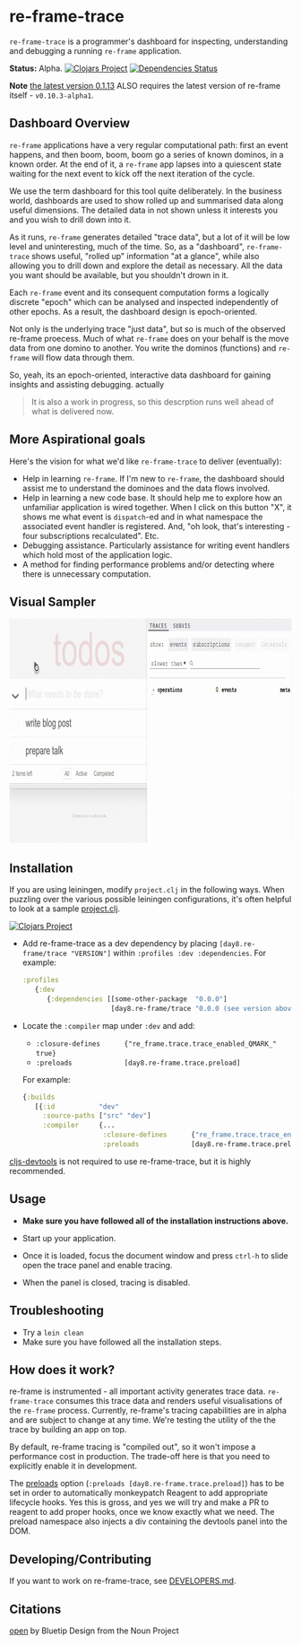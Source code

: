 # re-frame-trace

`re-frame-trace` is a programmer's dashboard 
for inspecting, understanding and debugging a running `re-frame` application.

**Status:** Alpha.  [![Clojars Project](https://img.shields.io/clojars/v/day8.re-frame/trace.svg)](https://clojars.org/day8.re-frame/trace) [![Dependencies Status](https://versions.deps.co/Day8/re-frame-trace/status.svg)](https://versions.deps.co/Day8/re-frame-trace)

**Note** [the latest version 0.1.13](https://github.com/Day8/re-frame-trace/releases/tag/0.1.13) ALSO requires the latest version of re-frame itself - `v0.10.3-alpha1`.


## Dashboard Overview 

`re-frame` applications have a very regular computational path:  first an event happens,
and then boom, boom, boom go a series of known dominos, in a known order. At the end of
it, a `re-frame` app lapses into a quiescent state waiting for the next event to kick 
off the next iteration of the cycle.

We use the term dashboard for this tool quite deliberately. In the business world, dashboards are used to 
show rolled up and summarised data along useful dimensions. The detailed data in not shown unless 
it interests you and you wish to drill down into it.

As it runs, `re-frame` generates detailed "trace data", but a lot of it will be low level and uninteresting, much of the time. 
So, as a "dashboard", `re-frame-trace` shows useful, "rolled up" information "at a glance", while also allowing you to drill down and explore the detail as necessary. All the data you want should be available, but you shouldn't drown in it. 

Each `re-frame` event and its consequent computation forms a logically discrete "epoch" which can be analysed and inspected independently of other epochs.  As a result, the dashboard design is epoch-oriented.

Not only is the underlying trace "just data", but so is much of the observed re-frame proecess. Much of what `re-frame` does on your behalf is the move data from one domino to another. You write the dominos (functions) and `re-frame` will flow data through them. 

So, yeah, its an epoch-oriented, interactive data dashboard for gaining insights and assisting debugging. actually 

> It is also a work in progress, so this descrption runs well ahead of what is delivered now.  

## More Aspirational goals

Here's the vision for what we'd like `re-frame-trace` to deliver (eventually):
  - Help in learning `re-frame`.  If I'm new to `re-frame`, the dashboard should assist me to understand the 
    dominoes and the data flows involved.
  - Help in learning a new code base. It should help me to explore how an unfamiliar application is wired together. When I click 
    on this button "X", it shows me what event is `dispatch`-ed and in what namespace the associated event handler is registered.  And, 
    "oh look, that's interesting - four subscriptions recalculated". Etc.
  - Debugging assistance. Particularly assistance for writing event handlers which hold most of the application logic. 
  - A method for finding performance problems and/or detecting where there is unnecessary computation.


## Visual Sampler

<img src="docs/images/trace-window.gif" height="400px">

## Installation

If you are using leiningen, modify `project.clj` in the following ways. When puzzling over the various possible leiningen configurations, it's often helpful to look at a sample [project.clj](https://github.com/technomancy/leiningen/blob/stable/sample.project.clj).

[![Clojars Project](https://img.shields.io/clojars/v/day8.re-frame/trace.svg)](https://clojars.org/day8.re-frame/trace)

- Add re-frame-trace as a dev dependency by placing `[day8.re-frame/trace "VERSION"]` within `:profiles :dev :dependencies`. For example:

  ```cljs
  :profiles
     {:dev
        {:dependencies [[some-other-package  "0.0.0"]
                        [day8.re-frame/trace "0.0.0 (see version above)"]] }}
  ```

- Locate the `:compiler` map under `:dev` and add:

  - `:closure-defines      {"re_frame.trace.trace_enabled_QMARK_" true}`
  - `:preloads             [day8.re-frame.trace.preload]`

  For example:

  ```cljs
  {:builds
     [{:id           "dev"
       :source-paths ["src" "dev"]
       :compiler     {...
                      :closure-defines      {"re_frame.trace.trace_enabled_QMARK_" true}
                      :preloads             [day8.re-frame.trace.preload]}}]}
  ```

[cljs-devtools](https://github.com/binaryage/cljs-devtools) is not required to use re-frame-trace, but it is highly recommended.

## Usage

- **Make sure you have followed all of the installation instructions above.**

- Start up your application.

- Once it is loaded, focus the document window and press `ctrl-h` to slide open the trace panel and enable tracing.

- When the panel is closed, tracing is disabled.

## Troubleshooting

* Try a `lein clean`
* Make sure you have followed all the installation steps.

## How does it work?

re-frame is instrumented - all important activity generates trace data. `re-frame-trace` consumes this trace data and renders useful visualisations of the `re-frame` process. Currently, re-frame's tracing capabilities are in alpha and are subject to change at any time. We're testing the utility of the the trace by building an app on top. 

By default, re-frame tracing is "compiled out", so it won't impose a performance cost in production. The trade-off here is that you need to explicitly enable it in development.

The [preloads](https://github.com/clojure/clojurescript/wiki/Compiler-Options#preloads) option (`:preloads [day8.re-frame.trace.preload]`) has to be set in order to automatically monkeypatch Reagent to add appropriate lifecycle hooks. Yes this is gross, and yes we will try and make a PR to reagent to add proper hooks, once we know exactly what we need. The preload namespace also injects a div containing the devtools panel into the DOM.

## Developing/Contributing

If you want to work on re-frame-trace, see [DEVELOPERS.md](DEVELOPERS.md).

## Citations

[open](https://thenounproject.com/search/?q=popout&i=334227) by Bluetip Design from the Noun Project
